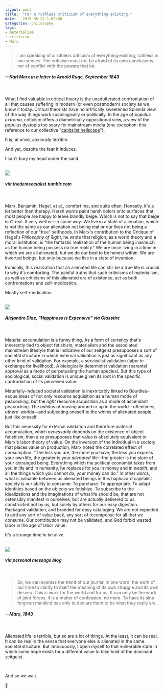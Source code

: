 ```yaml
---
layout: post
title:  "For a ruthless criticism of everything existing."
date:   2015-06-22 1:02:00
categories: philosophy
tags:
- materialism
- criticism
- Marx
---
```


>I am speaking of a ruthless criticism of everything existing, ruthless in two senses: The criticism must not be afraid of its own conclusions, nor of conflict with the powers that be. 

##### —Karl Marx in a letter to Arnold Ruge, September 1843

<br />

What I find valuable in critical theory is the unadulterated confrontation of all that causes suffering in modern (or even postmodern) society as we know it today. Critical theorists have no artifically sweetened Splenda view of the way things work sociologically or politically. In the age of _populus extrema_, criticism offers a diametrically oppositional view, a view of the populus dystopia too scary for mainstream media (one exception: this reference to our collective "<a href="http://www.buzzfeed.com/lukebailey/lets-fetishise-some-commodities#.nw44q7AnAQ" target="_blank">capitalist hellscape</a>").

It is, at once, anxiously terrible.

And yet, despite the fear it induces.

I can't bury my head under the sand.

<br />

<img src="http://40.media.tumblr.com/ba3632854b6c71cdc7f6747f028bdb76/tumblr_nl5mgmrKNJ1svqa72o1_1280.jpg" />

##### *via thedemsocialist.tumblr.com*

<br />

Marx, Benjamin, Hegel, et al., comfort me, and quite often. Honestly, it's a lot better than therapy. Harsh words paint harsh colors onto surfaces that most people are happy to leave blandly beige. Which is not to say that beige isn't real. It very well is—in some *way*. We live in a state of alienation, which is not the same as our alienation not being real or our lives not being a reflection of our "true" selfhoods. In Marx's contribution to the Critique of Hegel's _Philosophy of Right_, he wrote that religion, as a world theory and a moral institution, is "the fantastic realization of the human being inasmuch as the human being possess no true reality." We are once living in a time in which we are all alienated, but we do our best to be honest within. We are inverted beings, but only because we live in a state of inversion. 

Ironically, this realization that an alienated life can still be a true life is crucial to why it's comforting. The painful truths that such criticisms of materialism, as well as criticisms of this alienated era of existence, act as both confrontations and self-medication.

Mostly self-medication.

<br />

<img src="http://glasstire.com/wp-content/uploads/2012/11/Diaz-HAPPINESS-IS-EXPENSIVE.png" />

##### *Alejandro Diaz, "Happiness is Expensive" via Glasstire*

<br />

Material accumulation is a funny thing. As a form of currency that's inherently tied to object fetishism, materialism and the associated mainstream lifestyle that is indicative of our zeitgeist presupposes a sort of societal structure in which external validation is just as significant as any other kind of validation. For example, a survivalist validation (labor in exchange for livelihood). A biologically determinist validation (parental approval as a mode of perpetuating the human species). But this type of sociological, social validation is unique given its root in the specific contradiction of its perceived value. 

Materially-induced societal validation is inextricably linked to Bourdieu-esque ideas of not only resource acquisition as a human mode of peacocking, but the *right* resource acquisition as a mode of ascendant peacocking. The *habitus* of moving around or up in the world—oftentimes, *others'* worlds—and subjecting oneself to the whims of alienated people just like oneself.

But this necessity for external validation and therefore material accumulation, which *necessarily* depends on the existence of object fetishism, then also presupposes that value is absolutely equivalent to Marx's labor theory of value. On the inversion of the individual in a society that places value on production, Marx noted the correlated effect of consumption: "The *less* you are, the more you have; the less you express your own life, the greater is your *alienated* life—the greater is the store of your estranged being. Everything which the political economist takes from you in life and in humanity, he replaces for you in money and in *wealth*; and all the things which you cannot do, your money can do." In other words, what is valuable between us alienated beings in this haphazard capitalist society is our ability to consume. To purchase. To appropriate. To adopt identities based on the objects we fetishize. To subscribe to the idealizations and the imaginations of what life should be, that are not ostensibly manifest in ourselves, but are actually delivered to us, constructed not by us, but solely by others for our easy digestion. Packaged validation, and branded for easy cataloging. We are not expected to add any sort of value back, any sort of recompense for all that we consume. Our contribution may not be validated, and God forbid wasted labor in the age of labor value.

It's a strange time to be alive.

<br />

<img src="http://4.bp.blogspot.com/-TuK4ksjc4Vw/VVGByCu80AI/AAAAAAAAKsE/PT0ZjioJF8Q/s400/Top-001.jpg" />

##### *via personal message blog*

<br />

>So, we can express the trend of our journal in one word: the work of our time to clarify to itself the meaning of its own struggle and its own desires. This is work for the world and for us. It can only be the work of joint forces. It is a matter of confession, no more. To have its sins forgiven mankind has only to declare them to be what they really are.

##### —Marx, 1843

<br />

Alienated life is terrible, but so are a lot of things. At the least, it can be real. It can be real in the sense that everyone else is alienated in the same societal structure. But innocuously, I open myself to that vulnerable state in which some hope exists for a different value to take hold of the dominant zeitgeist.

<br />

And so we wait.

:leaves: